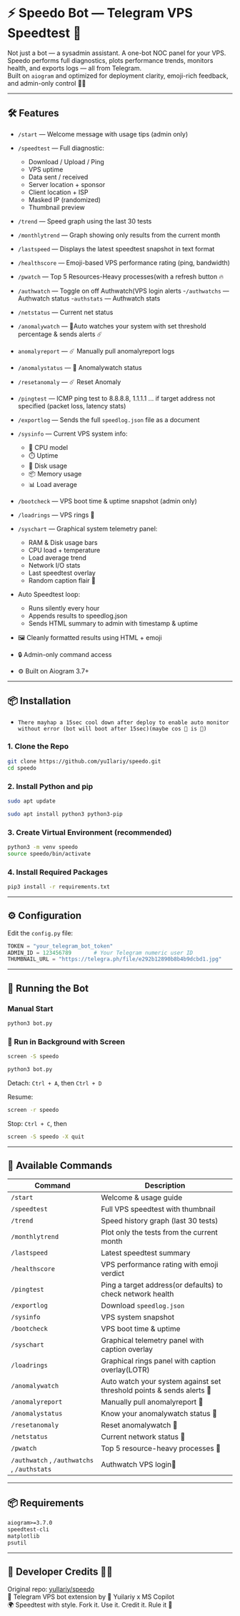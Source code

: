 # ⚡ Speedo Bot — Telegram VPS Speedtest 📡

Not just a bot — a sysadmin assistant. A one-bot NOC panel for your VPS.  
Speedo performs full diagnostics, plots performance trends, monitors health, and exports logs — all from Telegram.  
Built on `aiogram` and optimized for deployment clarity, emoji-rich feedback, and admin-only control 👑🤩

---

## 🛠️ Features

- `/start` — Welcome message with usage tips (admin only)
- `/speedtest` — Full diagnostic:
  - Download / Upload / Ping
  - VPS uptime
  - Data sent / received
  - Server location + sponsor
  - Client location + ISP
  - Masked IP (randomized)
  - Thumbnail preview
- `/trend` — Speed graph using the last 30 tests
- `/monthlytrend` — Graph showing only results from the current month
- `/lastspeed` — Displays the latest speedtest snapshot in text format
- `/healthscore` — Emoji-based VPS performance rating (ping, bandwidth)
- `/pwatch` — Top 5 Resources-Heavy processes(with a refresh button 🔥
- `/authwatch` — Toggle on off Authwatch(VPS login alerts
   -`/authwatchs` — Authwatch status
   -`authstats` — Authwatch stats
- `/netstatus` — Current net status 
- `/anomalywatch` — 👻Auto watches your system with set threshold percentage & sends alerts ☄️
- `anomalyreport` — ☄️ Manually pull anomalyreport logs
- `/anomalystatus` — 👻 Anomalywatch status
- `/resetanomaly` — ☄️ Reset Anomaly 
- `/pingtest` — ICMP ping test to 8.8.8.8, 1.1.1.1 ... if target address not specified (packet loss, latency stats)
- `/exportlog` — Sends the full `speedlog.json` file as a document
- `/sysinfo` — Current VPS system info:
  - 🧠 CPU model
  - ⏱️ Uptime
  - 💾 Disk usage
  - 📦 Memory usage
  - 📊 Load average
  
- `/bootcheck` — VPS boot time & uptime snapshot (admin only)

-  `/loadrings` — VPS rings  💍

- `/syschart` — Graphical system telemetry panel:
  - RAM & Disk usage bars
  - CPU load + temperature
  - Load average trend
  - Network I/O stats
  - Last speedtest overlay
  - Random caption flair 🤩

- Auto Speedtest loop:
  - Runs silently every hour
  - Appends results to speedlog.json
  - Sends HTML summary to admin with timestamp & uptime
    
- 🖼️ Cleanly formatted results using HTML + emoji
- 🔒 Admin-only command access
- ⚙️ Built on Aiogram 3.7+

---

## 📦 Installation

 - `There mayhap a 15sec cool down after deploy to enable auto monitor without error (bot will boot after 15sec)(maybe cos 🦔 is 👑)`

### 1. Clone the Repo

```bash
git clone https://github.com/yuIlariy/speedo.git
cd speedo
```

### 2. Install Python and pip

```bash
sudo apt update
```
```bash
sudo apt install python3 python3-pip
```

### 3. Create Virtual Environment (recommended)

```bash
python3 -m venv speedo
source speedo/bin/activate
```

### 4. Install Required Packages

```bash
pip3 install -r requirements.txt
```

---

## ⚙️ Configuration

Edit the `config.py` file:

```python
TOKEN = "your_telegram_bot_token"
ADMIN_ID = 123456789       # Your Telegram numeric user ID
THUMBNAIL_URL = "https://telegra.ph/file/e292b12890b8b4b9dcbd1.jpg"
```

---

## 🚀 Running the Bot

### Manual Start

```bash
python3 bot.py
```

### 🧠 Run in Background with Screen

```bash
screen -S speedo
```
```bash
python3 bot.py
```

Detach: `Ctrl + A`, then `Ctrl + D`  

Resume: 
```bash
screen -r speedo
```
Stop: `Ctrl + C`, then 
```bash
screen -S speedo -X quit
```

---

## 🧪 Available Commands

| Command           | Description                                      |
|-------------------|--------------------------------------------------|
| `/start`          | Welcome & usage guide                           |
| `/speedtest`      | Full VPS speedtest with thumbnail                |
| `/trend`          | Speed history graph (last 30 tests)              |
| `/monthlytrend`   | Plot only the tests from the current month       |
| `/lastspeed`      | Latest speedtest summary                        |
| `/healthscore`    | VPS performance rating with emoji verdict        |
| `/pingtest`       | Ping a target address(or defaults) to check network health             |
| `/exportlog`      | Download `speedlog.json`                         |
| `/sysinfo`        | VPS system snapshot                             |
| `/bootcheck`      | VPS boot time & uptime                           |
| `/syschart`      | Graphical telemetry panel with caption overlay |
| `/loadrings`      | Graphical rings panel with caption overlay(LOTR)|
| `/anomalywatch`      | Auto watch your system against set threshold points & sends alerts 👻 |
| `/anomalyreport`      | Manually pull anomalyreport 👻 |
| `/anomalystatus`      | Know your anomalywatch status 👻 |
| `/resetanomaly`      | Reset anomalywatch  👻 |
| `/netstatus`      | Current network status 👻 |
| `/pwatch`      | Top 5 resource-heavy processes 👻 |
| `/authwatch` , `/authwatchs` , `/authstats` | Authwatch VPS login🌋 |

---

## 📦 Requirements

```txt
aiogram>=3.7.0
speedtest-cli
matplotlib
psutil
```

---

## 📎 Developer Credits 🤩🚨

Original repo: [yuIlariy/speedo](https://github.com/yuIlariy/speedo)  
🍥 Telegram VPS bot extension by 🧠 Yuilariy x MS Copilot  
🌍 Speedtest with style. Fork it. Use it. Credit it. Rule it 👑

